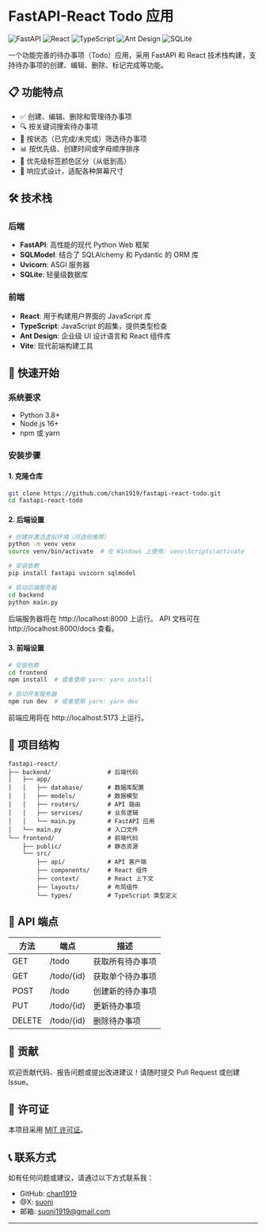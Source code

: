 # FastAPI-React Todo 应用

![FastAPI](https://img.shields.io/badge/FastAPI-005571?style=for-the-badge&logo=fastapi)
![React](https://img.shields.io/badge/React-61DAFB?style=for-the-badge&logo=react&logoColor=black)
![TypeScript](https://img.shields.io/badge/TypeScript-007ACC?style=for-the-badge&logo=typescript&logoColor=white)
![Ant Design](https://img.shields.io/badge/Ant%20Design-0170FE?style=for-the-badge&logo=ant-design&logoColor=white)
![SQLite](https://img.shields.io/badge/SQLite-003B57?style=for-the-badge&logo=sqlite&logoColor=white)

一个功能完善的待办事项（Todo）应用，采用 FastAPI 和 React 技术栈构建，支持待办事项的创建、编辑、删除、标记完成等功能。

## 📋 功能特点

- ✅ 创建、编辑、删除和管理待办事项
- 🔍 按关键词搜索待办事项
- 🔄 按状态（已完成/未完成）筛选待办事项
- 📊 按优先级、创建时间或字母顺序排序
- 🌈 优先级标签颜色区分（从低到高）
- 📱 响应式设计，适配各种屏幕尺寸

## 🛠️ 技术栈

### 后端

- **FastAPI**: 高性能的现代 Python Web 框架
- **SQLModel**: 结合了 SQLAlchemy 和 Pydantic 的 ORM 库
- **Uvicorn**: ASGI 服务器
- **SQLite**: 轻量级数据库

### 前端

- **React**: 用于构建用户界面的 JavaScript 库
- **TypeScript**: JavaScript 的超集，提供类型检查
- **Ant Design**: 企业级 UI 设计语言和 React 组件库
- **Vite**: 现代前端构建工具

## 🚀 快速开始

### 系统要求

- Python 3.8+
- Node.js 16+
- npm 或 yarn

### 安装步骤

#### 1. 克隆仓库

```bash
git clone https://github.com/chan1919/fastapi-react-todo.git
cd fastapi-react-todo
```

#### 2. 后端设置

```bash
# 创建并激活虚拟环境（可选但推荐）
python -m venv venv
source venv/bin/activate  # 在 Windows 上使用: venv\Scripts\activate

# 安装依赖
pip install fastapi uvicorn sqlmodel

# 启动后端服务器
cd backend
python main.py
```

后端服务器将在 http://localhost:8000 上运行。
API 文档可在 http://localhost:8000/docs 查看。

#### 3. 前端设置

```bash
# 安装依赖
cd frontend
npm install  # 或者使用 yarn: yarn install

# 启动开发服务器
npm run dev  # 或者使用 yarn: yarn dev
```

前端应用将在 http://localhost:5173 上运行。

## 📝 项目结构

```
fastapi-react/
├── backend/                # 后端代码
│   ├── app/
│   │   ├── database/       # 数据库配置
│   │   ├── models/         # 数据模型
│   │   ├── routers/        # API 路由
│   │   ├── services/       # 业务逻辑
│   │   └── main.py         # FastAPI 应用
│   └── main.py             # 入口文件
└── frontend/               # 前端代码
    ├── public/             # 静态资源
    └── src/
        ├── api/            # API 客户端
        ├── components/     # React 组件
        ├── context/        # React 上下文
        ├── layouts/        # 布局组件
        └── types/          # TypeScript 类型定义

```

## 🔄 API 端点

| 方法   | 端点       | 描述             |
| ------ | ---------- | ---------------- |
| GET    | /todo      | 获取所有待办事项 |
| GET    | /todo/{id} | 获取单个待办事项 |
| POST   | /todo      | 创建新的待办事项 |
| PUT    | /todo/{id} | 更新待办事项     |
| DELETE | /todo/{id} | 删除待办事项     |

## 🤝 贡献

欢迎贡献代码、报告问题或提出改进建议！请随时提交 Pull Request 或创建 Issue。

## 📄 许可证

本项目采用 [MIT 许可证](LICENSE)。

## 📞 联系方式

如有任何问题或建议，请通过以下方式联系我：

- GitHub: [chan1919](https://github.com/chan1919)
- @X: [ suoni](https://x.com/czyncu)
- 邮箱: suoni1919@gmail.com

---
